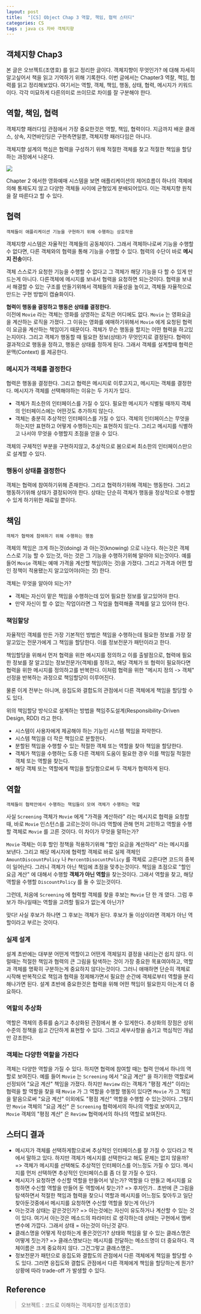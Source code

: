 ```yaml
---
layout: post
title:  "[CS] Object Chap 3 역할, 책임, 협력 스터디"
categories: CS
tags : java cs 자바 객체지향
---
```


## 객체지향 Chap3

본 글은 오브젝트(조영호) 를 읽고 정리한 글이다. 객체지향이 무엇인가? 에 대해
자세히 알고싶어서 책을 읽고 기억하기 위해 기록한다. 이번 글에서는 Chapter3 역찰, 책임, 협력를
읽고 정리해보았다. 여기서는 역할, 객체, 책임, 행동, 상태, 협력, 메시지가 키워드 이다. 각각
미묘하게 다른의미로 쓰이므로 차이를 잘 구분해야 한다.

## 역할, 책임, 협력

객체지향 패러다임 관점에서 가장 중요한것은 역할, 책임, 협력이다.
지금까지 배운 클래스, 상속, 지연바인딩은 구현측면일뿐, 객체지향 패러다임은 아니다.

객체지향 설계의 핵심은 협력을 구성하기 위해 적절한 객체를 찾고 적절한 책임을
할당하는 과정에서 나온다.

<img src="../../assets/img/posts/cs/obj3-1.PNG">

Chapter 2 에서한 영화예매 시스템을 보면 애플리케이션의 제어흐름이 하나의 객체에의해
통제도지 않고 다양한 객체들 사이에 균형있게 분배되어있다. 이는 객체지향 원칙을
잘 따른다고 할 수 있다.

## 협력

```
객체들이 애플리케이션 기능을 구현하기 위해 수행하는 상호작용
```

객체지향 시스템은 자율적인 객체들의 공동체이다. 그래서 객체하나로써 기능을 수행할 수 없다면,
다른 객체와의 협력을 통해 기능을 수행할 수 있다. 협력의 수단이 바로 **메시지 전송**이다.

객체 스스로가 요청한 기능을 수행할 수 없다고 그 객체가 해당 기능을 다 할 수 있게 만드는게 아니다. 
다른객체에 메시지를 보내서 협력을 요청하면 되는것이다. 협력을 보내서 해결할 수 있는
구조를 만들기위해서 객체들의 자율성을 높이고, 객체들 자율적으로 만드는 구현 방법이
캡슐화이다.

**협력이 행동을 결정하고 행동은 상태를 결정한다.**  
이전에 `Movie` 라는 객체는 영화를 상영하는 로직은 어디에도 없다.
`Movie` 는 영화요금을 계산하는 로직을 가졌다. 그 이유는 
영화를 예매하기위해서 `Movie` 에게 요청된 협력이 요금을 계산하는 책임이기 때문이다.
객체가 무슨 행동을 할지는 어떤 협력을 하고있는지이다. 그리고 객체가
행동할 때 필요한 정보(상태)가 무엇인지로 결정된다. 
협력이 결과적으로 행동을 정하고, 행동은 상태를 정하게 된다.
그래서 객체를 설계할때 협력은 문맥(Context) 를 제공한다.

### 메시지가 객체를 결정한다

협력은 행동을 결정한다. 그리고 협력은 메시지로 이루고지고, 메시지는 객체를 결정한다.
메시지가 객체를 선택해야하는 이유는 두 가지가 있다.
- 객체가 최소한의 인터페이스를 가질 수 있다. 필요한 메시지가 식별될 때까지 객체의 인터페이스에는 어떤것도 추가하지 않는다.
- 객체는 충분히 추상적인 인터페이스를 가질 수 있다. 객체의 인터페이스는 무엇을 하는지만 표현하고 어떻게 수행하는지는 표현하지 않는다.
그리고 메시지를 식별하고 나서야 무엇을 수행할지 초점을 얻을 수 있다.

객체의 구체적인 부분을 구현하지않고, 추상적으로 봄으로써 최소한의 인터페이스만으로
설계할 수 있다.

### 행동이 상태를 결정한다

객체는 협력에 참여하기위해 존재한다. 그리고 협력하기위해 객체는 행동한다.
그리고 행동하기위해 상태가 결정되어야 한다. 상태는 단순히 객체가 행동을
정상적으로 수행할 수 있게 하기위한 재료일 뿐이다.

## 책임 

```
객체가 협력에 참여하기 위해 수행하는 행동
```

객체의 책임은 크게 하는것(doing) 과 아는것(knowing) 으로 나눈다.
하는것은 객체 스스로 기능 할 수 있는것, 아는 것은 그 기능을 수행하기위해 알아야 되는것이다.
예를 들어 `Movie` 객체는 예매 가격을 계산할 책임(하는 것)을 가졌다. 그리고 가격과
어떤 할인 정책이 적용됐는지 알고있어야(아는 것) 한다.

객체는 무엇을 알아야 되는가?
- 객체는 자신이 맡은 책임을 수행하는데 있어 필요한 정보를 알고있어야 한다. 
- 만약 자신이 할 수 없는 작업이라면 그 작업을 협력해줄 객체를 알고 있어야 한다.

### 책임할당

자율적인 객체를 만든 가장 기본적인 방법은 책임을 수행하는데 필요한 정보를
가장 잘 알고있는 전문가에게 그 책임을 할당한다. 이를 정보전문가 패턴이라고 한다.

책임할당을 위해서 먼저 협력을 위한 메시지를 정의하고 이를 출발점으로, 협력에 필요한 정보를
잘 알고있는 정보전문가(객체)를 정하고,
해당 객체가 또 협력이 필요하다면 협력을 위한 메시지를 정의하고를 반복한다. 이처럼
협력을 위한 "메시지 정의 -> 객체" 선정을 반복하는 과정으로 책임할당이 이루어진다.

물론 이게 전부는 아니며, 응집도와 결합도의 관점에서 다른 객체에게 책임을 할당할 수 도 있다.

위의 책임할당 방식으로 설계하는 방법을 책임주도설계(Responsibility-Driven Design, RDD)
라고 한다.
- 시스템이 사용자에게 제공해야 하는 기능인 시스템 책임을 파악한다.
- 시스템 책임을 더 작은 책임으로 분할한다.
- 분할된 책임을 수행할 수 있는 적절한 객체 또는 역할을 찾아 책임을 할당한다.
- 객체가 책임을 수행하는 도중 다른 객체의 도움이 필요한 경우 이를 책임질 적절한 객체 또는 역할을 찾는다.
- 해당 객체 또는 역할에게 책임을 할당함으로써 두 객체가 협력하게 된다.

## 역할 

```
객체들이 협력안에서 수행하는 책임들이 모여 객체가 수행하는 역할
```

사실 `Screening` 객체가 `Movie` 에게 "가격을 계산하라" 라는 메시지로 협력을
요청할때, 바로 `Movie` 인스턴스를 고르는것이 아니라 역할에 관해 먼저
고민하고 역할을 수행할 객체로 `Movie` 를 고른 것이다.
이 차이가 무엇을 말하는가?

`Movie` 객체는 이후 할인 정책을 적용하기위해 "할인 요금을 계산하라" 라는 메시지를
보낸다. 그리고 해당 메시지에 협력할 객체로 바로 실제 객체인 `AmountDiscountPolicy` 나
`PercentDisocuntPolicy` 를 객체로 고른다면 코드의 중복이 일어난다.
그러니 객체가 아닌 책임에 초점을 맞추는것이다. 책임을 초점으로 "할인 요금 계산" 에
대해서 수행할 **객체가 아닌 역할**을 찾는것이다. 그래서 역할을 찾고,
해당 역할을 수행할 `DiscountPolicy` 를 둘 수 있는것이다.

그런데, 처음에 `Screening` 에 협력할 객체를 찾을 후보는 `Movie` 단
한 개 였다. 그럼 후보가 하나일때는 역할을 고려할 필요가 없는게 아닌가?

맞다! 사실 후보가 하나면 그 후보는 객체가 된다. 후보가 둘 이상이라면 객체가
아닌 역할이라고 부르는 것이다.

### 실제 설계

설계 초반에는 대부분 어떤게 역할이고 어떤게 객체일지 결정을 내리는건 쉽지 않다.
이럴때는 적절한 책임과 협력의 큰 그림을 탐색하는 것이 가장 중요한 목표여야하고,
역할과 객체를 명확히 구분하는게 중요하지 않다는것이다. 그러니 애매하면 단순히
객체로 시작해 반복적으로 책임과 협력을 정제해가면서 필요한 순간에 객체로부터
역할을 분리해나가면 된다. 설계 초반에 중요한것은 협력을 위해 어떤 책임이
필요한지 아는게 더 중요하다.

### 역할의 추상화

역할은 객체의 종류를 숨기고 추상화된 관점에서 볼 수 있게한다. 추상화의 장점은
상위 수준의 정책을 쉽고 간단하게 표현할 수 있다. 그리고 세부사항을 숨기고 핵심적인
개념만 강조한다.

### 객체는 다양한 역할을 가진다

객체는 다양한 역할을 가질 수 있다. 하지면 협력에 참여할 때는 협력 안에서
하나의 역할로 보여진다. 예를 들어 `Movie` 는 `Screening` 에서 "요금 계산"
을 하기위한 역할로써 선정되어 "요금 계산" 책임을 가졌다.
하지만 `Review` 라는 객체가 "평점 계산" 이라는 협력을 할 역할을 찾을 때
`Movie` 가 그 역할을 수행할 행동이 있다면 `Movie` 가 그 책임을 맡음으로써
"요금 계산" 이외에도 "평점 계산" 역할을 수행할 수 있는것이다.
그렇지만 `Movie` 객체의 "요금 계산" 은 `Screening` 협력에서의 하나의 역할로 보여지고, `Movie` 객체의
"평점 계산" 은 `Review` 협력에서의 하나의 역할로 보여진다.

## 스터디 결과

 - 메시지가 객체를 선택하게함으로써 추상적인 인터페이스를 잘 가질 수 있다라고 책에서
말하고 있다. 하지만 객체가 메시지를 선택한다고 해도 문제는 없지 않을까? => 객체가 메시지를 선택해도 추상적인 인터페이스를 어느정도 가질 수 있다. 메시지를 먼저 선택하면 추상적인 인터페이스를 좀 더 잘 가질 수 있다.
 - 메시지가 요청하면 수신할 역할을 만들어서 넣는가? 역할을 다 만들고 메시지를 요청하면 수신할 역할을 만들어 둔 역할에서 찾는가? => 후자인가.. 초반에 큰 그림을 탐색하면서 적절한 책임과 협력을 찾으니 역할과 메시지를 어느정도 찾아두고 일단 찾아둔것중에서 메시지를 요청하면 수신할 역할을 찾는게 아닌가
 - 아는것과 상태는 같은것인가? => 아는것에는 자신이 유도하거나
 계산할 수 있는 것이 있다. 여기서 아는것은 메소드의 파라미터
 로 생각하는데 상태는 구현에서 멤버변수에 가깝다. 그래서 상태 = 아는것이 아닌것 같다.
 - 클래스명을 어떻게 작성하는게 좋은것인가? 상태와 책임을 알 수 있는
 클래스명은 어떻게 짓는가? => 클래스명보다는 메시지를 전달하는 메소드명이 더 중요하다. 객체이름은 크게 중요하지 않다. 그건그렇고 클래스명은..
 - 정보전문가 패턴으로 응집도와 결합도의 관점에서 다른 객체에게 책임을 할당할 수 도 있다. 그러면 응집도와 결합도 관점에서 다른 객체에게 책임을 할당하는게 뭔가? 상황에 따라 trade-off 가 발생할 수 있다.


## Reference

> 오브젝트 : 코드로 이해하는 객체지향 설계(조영호)